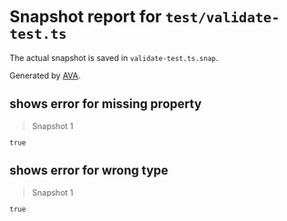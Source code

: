 # Snapshot report for `test/validate-test.ts`

The actual snapshot is saved in `validate-test.ts.snap`.

Generated by [AVA](https://ava.li).

## shows error for missing property

> Snapshot 1

    true

## shows error for wrong type

> Snapshot 1

    true

